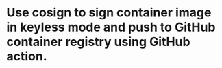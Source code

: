 # Use cosign to sign container image in keyless mode and push to GitHub container registry using GitHub action.
